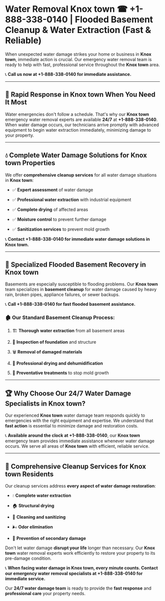 # Water Removal Knox town ☎ +1-888-338-0140 | Flooded Basement Cleanup & Water Extraction (Fast & Reliable)

When unexpected water damage strikes your home or business in **Knox town**, immediate action is crucial. Our emergency water removal team is ready to help with fast, professional service throughout the **Knox town** area. 

📞 **Call us now at +1-888-338-0140 for immediate assistance.**
---
## 🚀 Rapid Response in Knox town When You Need It Most
Water emergencies don't follow a schedule. That's why our **Knox town** emergency water removal experts are available **24/7** at **+1-888-338-0140**. When water damage occurs, our technicians arrive promptly with advanced equipment to begin water extraction immediately, minimizing damage to your property.
---
## 💧 Complete Water Damage Solutions for Knox town Properties
We offer **comprehensive cleanup services** for all water damage situations in **Knox town**:
- ✅ **Expert assessment** of water damage  
- ✅ **Professional water extraction** with industrial equipment  
- ✅ **Complete drying** of affected areas  
- ✅ **Moisture control** to prevent further damage  
- ✅ **Sanitization services** to prevent mold growth  
📞 **Contact +1-888-338-0140 for immediate water damage solutions in Knox town.**
---
## 🌊 Specialized Flooded Basement Recovery in Knox town
Basements are especially susceptible to flooding problems. Our **Knox town** team specializes in **basement cleanup** for water damage caused by heavy rain, broken pipes, appliance failures, or sewer backups. 
📞 **Call +1-888-338-0140 for fast flooded basement assistance.**
### 🏚️ Our Standard Basement Cleanup Process:
1. 🏗️ **Thorough water extraction** from all basement areas  
2. 🔎 **Inspection of foundation** and structure  
3. 🗑️ **Removal of damaged materials**  
4. 💨 **Professional drying and dehumidification**  
5. 🚫 **Preventative treatments** to stop mold growth  
---
## 🏆 Why Choose Our 24/7 Water Damage Specialists in Knox town?
Our experienced **Knox town** water damage team responds quickly to emergencies with the right equipment and expertise. We understand that **fast action** is essential to minimize damage and restoration costs.
📞 **Available around the clock at +1-888-338-0140**, our **Knox town** emergency team provides immediate assistance whenever water damage occurs. We serve all areas of **Knox town** with efficient, reliable service.
---
## 🧹 Comprehensive Cleanup Services for Knox town Residents
Our cleanup services address **every aspect of water damage restoration**:
- 💧 **Complete water extraction**  
- 🏠 **Structural drying**  
- 🧼 **Cleaning and sanitizing**  
- 🌬️ **Odor elimination**  
- 🚫 **Prevention of secondary damage**  
Don't let water damage **disrupt your life** longer than necessary. Our **Knox town** water removal experts work efficiently to restore your property to its pre-damage condition.
📞 **When facing water damage in Knox town, every minute counts. Contact our emergency water removal specialists at +1-888-338-0140 for immediate service.**
Our **24/7 water damage team** is ready to provide the **fast response** and **professional care** your property needs.
